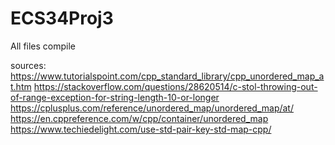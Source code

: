# ECS34Proj3

All files compile

sources:
https://www.tutorialspoint.com/cpp_standard_library/cpp_unordered_map_at.htm
https://stackoverflow.com/questions/28620514/c-stol-throwing-out-of-range-exception-for-string-length-10-or-longer
https://cplusplus.com/reference/unordered_map/unordered_map/at/
https://en.cppreference.com/w/cpp/container/unordered_map
https://www.techiedelight.com/use-std-pair-key-std-map-cpp/
